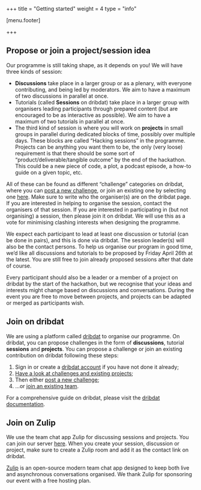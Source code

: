 +++
title = "Getting started"
weight = 4
type = "info"

[menu.footer]

+++

## Propose or join a project/session idea

Our programme is still taking shape, as it depends on you! We will have three kinds of session:

- **Discussions** take place in a larger group or as a plenary, with everyone contributing, and being led by moderators. We aim to have a maximum of two discussions in parallel at once.
- Tutorials (called **Sessions** on dribdat) take place in a larger group with organisers leading participants through prepared content (but are encouraged to be as interactive as possible). We aim to have a maximum of two tutorials in parallel at once.
- The third kind of session is where you will work on **projects** in small groups in parallel during dedicated blocks of time, possibly over multiple days. These blocks are called “Hacking sessions” in the programme. Projects can be anything you want them to be, the only (very loose) requirement is that there should be some sort of “product/deliverable/tangible outcome” by the end of the hackathon. This could be a new piece of code, a plot, a podcast episode, a how-to guide on a given topic, etc.

All of these can be found as different “challenge” categories on dribdat, where you can [post a new challenge](https://live.imprs-astro-hackathon.de/project/new/1), or join an existing one by selecting one [here](https://live.imprs-astro-hackathon.de/event/1). Make sure to write who the organiser(s) are on the dribdat page. If you are interested in helping to organise the session, contact the organisers of that session. If you are interested in participating in (but not organising) a session, then please join it on dribdat. We will use this as a vote for minimising clashing interests when designing the programme.

We expect each participant to lead at least one discussion or tutorial (can be done in pairs), and this is done via dribdat. The session leader(s) will also be the contact persons. To help us organise our program in good time, we’d like all discussions and tutorials to be proposed by Friday April 26th at the latest. You are still free to join already proposed sessions after that date of course.

Every participant should also be a leader or a member of a project on dribdat by the start of the hackathon, but we recognise that your ideas and interests might change based on discussions and conversations. During the event you are free to move between projects, and projects can be adapted or merged as participants wish.


## Join on dribdat

We are using a platform called [dribdat](https://live.imprs-astro-hackathon.de) to organise our programme. On dribdat, you can propose challenges in the form of **discussions**, tutorial **sessions** and **projects**.
You can propose a challenge or join an existing contribution on dribdat following these steps:

1. Sign in or create a [dribdat account](https://live.imprs-astro-hackathon.de/login/) if you have not done it already;
2. [Have a look at challenges and existing projects](https://live.imprs-astro-hackathon.de/event/1);
3. Then either [post a new challenge](https://live.imprs-astro-hackathon.de/project/new/1);
4. ...or [join an existing team](https://live.imprs-astro-hackathon.de/event/1).

For a comprehensive guide on dribdat, please visit the [dribdat documentation](https://dribdat.cc/usage.html).


## Join on Zulip


We use the team chat app Zulip for discussing sessions and projects. You can join our server [here](https://imprs-astro-hackathon.zulipchat.com/join/xt5jxsihxwi2v3jwawgr5b4j/). When you create your session, discussion or project, make sure to create a Zulip room and add it as the contact link on dribdat.

[Zulip](https://zulip.com/) is an open-source modern team chat app designed to keep both live and asynchronous conversations organised. We thank Zulip for sponsoring our event with a free hosting plan.
